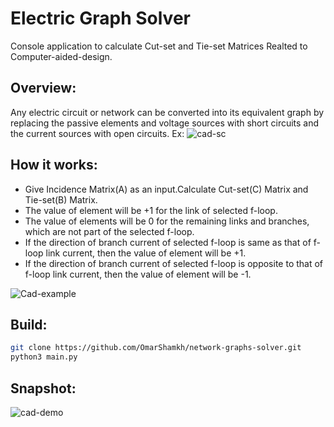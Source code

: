 # Electric Graph Solver
Console application to calculate Cut-set and Tie-set Matrices Realted to Computer-aided-design.

## Overview:
Any electric circuit or network can be converted into its equivalent graph by replacing
the passive elements and voltage sources with short circuits and the current sources
with open circuits.
Ex:
![cad-sc](https://user-images.githubusercontent.com/44472968/171685320-88889a9e-584e-4fdb-a0d8-9ef676599b87.png)


## How it works:
* Give Incidence Matrix(A) as an input.Calculate Cut-set(C) Matrix and Tie-set(B) Matrix.
* The value of element will be +1 for the link of selected f-loop.
* The value of elements will be 0 for the remaining links and branches, which are not part of
the selected f-loop.
* If the direction of branch current of selected f-loop is same as that of f-loop link current, then
the value of element will be +1.
* If the direction of branch current of selected f-loop is opposite to that of f-loop link current,
then the value of element will be -1.

![Cad-example](https://user-images.githubusercontent.com/44472968/171685638-a539ac58-8c6b-4bfb-9b43-b8c6d335c0ad.png)


## Build:
```bash
git clone https://github.com/OmarShamkh/network-graphs-solver.git
python3 main.py
```

## Snapshot:
![cad-demo](https://user-images.githubusercontent.com/44472968/171695844-7b51d529-d425-43d7-9b81-9ec595c74430.gif)
